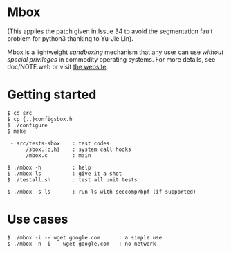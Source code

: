 Mbox
====

(This applies the patch given in Issue 34 to avoid the segmentation fault problem
for python3 thanking to Yu-Jie Lin).

Mbox is a lightweight *sandboxing* mechanism that any user can use
*without special privileges* in commodity operating systems. For more
details, see doc/NOTE.web or visit
[the website](http://pdos.csail.mit.edu/mbox/).

Getting started
===============

    $ cd src
    $ cp {.,}configsbox.h
    $ ./configure
    $ make

     - src/tests-sbox    : test codes
          /sbox.{c,h}    : system call hooks
          /mbox.c        : main

    $ ./mbox -h          : help
    $ ./mbox ls          : give it a shot
    $ ./testall.sh       : test all unit tests
    
    $ ./mbox -s ls       : run ls with seccomp/bpf (if supported)

Use cases
=========

    $ ./mbox -i -- wget google.com      : a simple use
    $ ./mbox -n -i -- wget google.com   : no network
